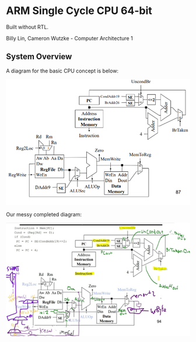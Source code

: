 # ARM Single Cycle CPU 64-bit

Built without RTL.
 
Billy Lin, Cameron Wutzke - Computer Architecture 1

## System Overview
A diagram for the basic CPU concept is below:
<p align="left">
  <img src="https://github.com/billylin14/EE469_Labs/blob/master/Lab3/Basic_CPU_Diagram.PNG" width="700" title="Basic CPU Diagram">
</p>

Our messy completed diagram:
<p align="left">
  <img src="https://github.com/billylin14/EE469_Labs/blob/master/Lab3/Final_CPU_Diagram.jpg" width="700" title="Final CPU Diagram">
</p>
